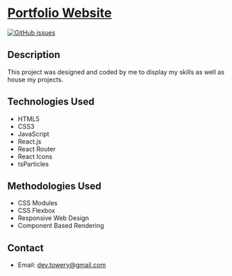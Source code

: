 # [Portfolio Website](https://nicolastowery.com)

[![GitHub issues](https://img.shields.io/github/issues/nicolastowery/portfolio)](https://github.com/nicolastowery/portfolio/issues)

## Description

This project was designed and coded by me to display my skills as well as house my projects.

## Technologies Used

- HTML5
- CSS3
- JavaScript
- React.js
- React Router
- React Icons
- tsParticles

## Methodologies Used

- CSS Modules
- CSS Flexbox
- Responsive Web Design
- Component Based Rendering

## Contact

- Email: dev.towery@gmail.com


